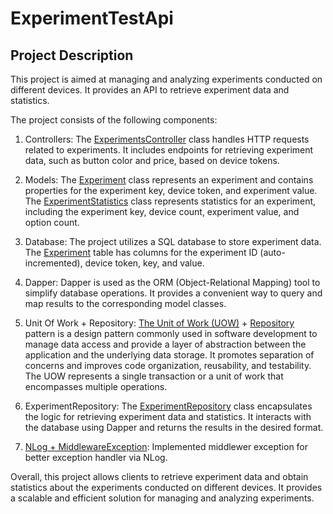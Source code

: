 # ExperimentTestApi

## Project Description

This project is aimed at managing and analyzing experiments conducted on different devices. It provides an API to retrieve experiment data and statistics.

The project consists of the following components:

1. Controllers: The [ExperimentsController](https://github.com/hexyzen/ExperimentTestApi/blob/main/ExperimentApp.Web/Controllers/ExperimentController.cs) class handles HTTP requests related to experiments. It includes endpoints for retrieving experiment data, such as button color and price, based on device tokens.

2. Models: The [Experiment](https://github.com/hexyzen/ExperimentTestApi/blob/main/ExperimentApp.Common/Models/Experiment.cs) class represents an experiment and contains properties for the experiment key, device token, and experiment value. The [ExperimentStatistics](https://github.com/hexyzen/ExperimentTestApi/blob/main/ExperimentApp.Common/Models/Statistic.cs) class represents statistics for an experiment, including the experiment key, device count, experiment value, and option count.

3. Database: The project utilizes a SQL database to store experiment data. The [Experiment](https://github.com/hexyzen/ExperimentTestApi/blob/main/Database.txt) table has columns for the experiment ID (auto-incremented), device token, key, and value.

4. Dapper: Dapper is used as the ORM (Object-Relational Mapping) tool to simplify database operations. It provides a convenient way to query and map results to the corresponding model classes.

5. Unit Of Work + Repository: [The Unit of Work (UOW)](https://github.com/hexyzen/ExperimentTestApi/blob/main/ExperimentApp.Infrastructure/UnitOfWork.cs) + [Repository](https://github.com/hexyzen/ExperimentTestApi/blob/main/ExperimentApp.Infrastructure/Repositories/ExperimentRepository.cs) pattern is a design pattern commonly used in software development to manage data access and provide a layer of abstraction between the application and the underlying data storage. It promotes separation of concerns and improves code organization, reusability, and testability. The UOW represents a single transaction or a unit of work that encompasses multiple operations.

6. ExperimentRepository: The [ExperimentRepository](https://github.com/hexyzen/ExperimentTestApi/blob/main/ExperimentApp.Infrastructure/Repositories/ExperimentRepository.cs) class encapsulates the logic for retrieving experiment data and statistics. It interacts with the database using Dapper and returns the results in the desired format.

7. [NLog + MiddlewareException](https://github.com/hexyzen/ExperimentTestApi/blob/main/ExperimentApp.Web/Program.cs): Implemented middlewer exception for better exception handler via NLog.

Overall, this project allows clients to retrieve experiment data and obtain statistics about the experiments conducted on different devices. It provides a scalable and efficient solution for managing and analyzing experiments.
